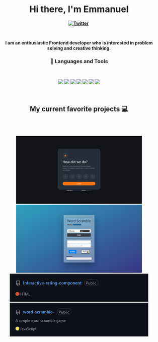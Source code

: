 <p>
  <h1 align="center"><b>Hi there, I'm Emmanuel<img src="https://docs.google.com/uc?export=download&id=166Ecq6uBl61U14OUlkHOHIBv2ArKoumJ" alt="" width="30"></h1>
</p>
<p align="center">
<a href="https://twitter.com/Emmdam4"><img src="https://img.shields.io/badge/Twitter-1DA1F2?style=for-the-badge&logo=twitter&logoColor=white" alt="Twitter" /></a>&nbsp;
</p>
<br />

<p align="center">I am an enthusiastic Frontend developer who is interested in problem solving and creative thinking.</p>
<h3 align="center"> 💼 Languages and Tools</h3>

<br />

<p align="center">
<img src="https://img.shields.io/badge/-javascript-F7DF1E?&style=for-the-badge&logo=javascript&logoColor=black" />
<img src="https://img.shields.io/badge/HTML5-E34F26?style=for-the-badge&logo=html5&logoColor=white" />
<!-- <img src="https://img.shields.io/badge/-ReactJS-grey?&style=for-the-badge&logo=react&logoColor=61DAFB" /> -->
<img src="https://img.shields.io/badge/Bootstrap-563D7C?style=for-the-badge&logo=bootstrap&logoColor=white" />
<img src="https://img.shields.io/badge/-css3-1572B6?&style=for-the-badge&logo=css3&logoColor=white" />
<img src="https://img.shields.io/badge/-VSCode-007ACC?&style=for-the-badge&logo=visual-studio-code&logoColor=white" />
<img src="https://img.shields.io/badge/-Git-F05032?&style=for-the-badge&logo=git&logoColor=white" /> 
<img src="https://img.shields.io/badge/github-%23121011.svg?style=for-the-badge&logo=github&logoColor=white" />
</p>

<br />

<h2 align="center">My current favorite projects 💻</h2>
<br />
<br />
<p align="center">
  <img width="400" src="./rating_comp.png" />
  <img width="400" src="./word_scramble.png" />
 <a href="https://github.com/Damilarr/Interactive-rating-component">
  <img align="" src="./rating.png" />
</a>
  <a href="https://github.com/Damilarr/word-scramble-">
  <img align="" src="./scramble.png" />
</a>
</p>
<br />


